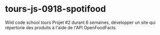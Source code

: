 # tours-js-0918-spotifood
Wild code school tours
Projet #2  durant 6 semaines, développer un site qui répertorie des produits à l'aide de l'API OpenFoodFacts. 
